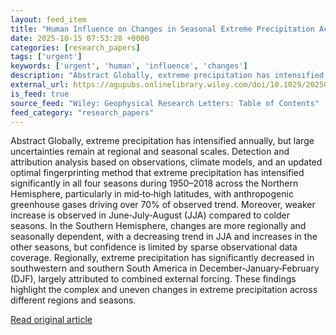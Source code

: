 ```yaml
---
layout: feed_item
title: "Human Influence on Changes in Seasonal Extreme Precipitation Across Different Land Regions"
date: 2025-10-15 07:53:28 +0000
categories: [research_papers]
tags: ['urgent']
keywords: ['urgent', 'human', 'influence', 'changes']
description: "Abstract Globally, extreme precipitation has intensified annually, but large uncertainties remain at regional and seasonal scales"
external_url: https://agupubs.onlinelibrary.wiley.com/doi/10.1029/2025GL117875?af=R
is_feed: true
source_feed: "Wiley: Geophysical Research Letters: Table of Contents"
feed_category: "research_papers"
---
```


Abstract Globally, extreme precipitation has intensified annually, but large uncertainties remain at regional and seasonal scales. Detection and attribution analysis based on observations, climate models, and an updated optimal fingerprinting method that extreme precipitation has intensified significantly in all four seasons during 1950–2018 across the Northern Hemisphere, particularly in mid‐to‐high latitudes, with anthropogenic greenhouse gases driving over 70% of observed trend. Moreover, weaker increase is observed in June‐July‐August (JJA) compared to colder seasons. In the Southern Hemisphere, changes are more regionally and seasonally dependent, with a decreasing trend in JJA and increases in the other seasons, but confidence is limited by sparse observational data coverage. Regionally, extreme precipitation has significantly decreased in southwestern and southern South America in December‐January‐February (DJF), largely attributed to combined external forcing. These findings highlight the complex and uneven changes in extreme precipitation across different regions and seasons.

[Read original article](https://agupubs.onlinelibrary.wiley.com/doi/10.1029/2025GL117875?af=R)
